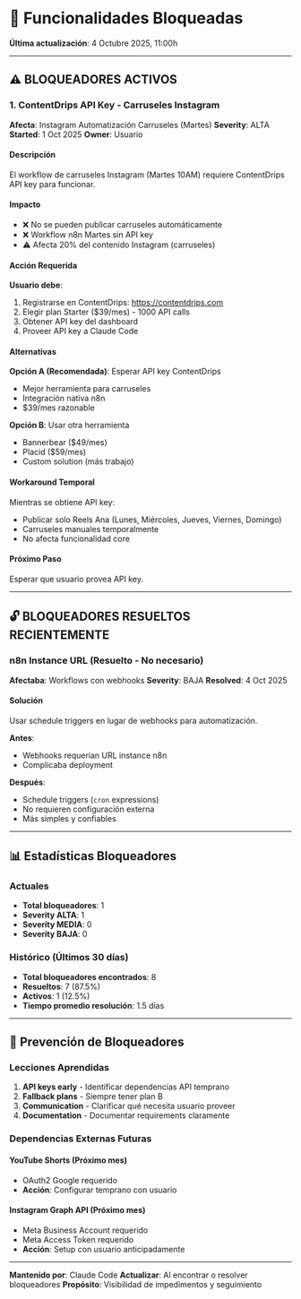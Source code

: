 # 🚫 Funcionalidades Bloqueadas

**Última actualización**: 4 Octubre 2025, 11:00h

---

## ⚠️ BLOQUEADORES ACTIVOS

### 1. ContentDrips API Key - Carruseles Instagram

**Afecta**: Instagram Automatización Carruseles (Martes)
**Severity**: ALTA
**Started**: 1 Oct 2025
**Owner**: Usuario

#### Descripción

El workflow de carruseles Instagram (Martes 10AM) requiere ContentDrips API key para funcionar.

#### Impacto

- ❌ No se pueden publicar carruseles automáticamente
- ❌ Workflow n8n Martes sin API key
- ⚠️ Afecta 20% del contenido Instagram (carruseles)

#### Acción Requerida

**Usuario debe**:
1. Registrarse en ContentDrips: https://contentdrips.com
2. Elegir plan Starter ($39/mes) - 1000 API calls
3. Obtener API key del dashboard
4. Proveer API key a Claude Code

#### Alternativas

**Opción A (Recomendada)**: Esperar API key ContentDrips
- Mejor herramienta para carruseles
- Integración nativa n8n
- $39/mes razonable

**Opción B**: Usar otra herramienta
- Bannerbear ($49/mes)
- Placid ($59/mes)
- Custom solution (más trabajo)

#### Workaround Temporal

Mientras se obtiene API key:
- Publicar solo Reels Ana (Lunes, Miércoles, Jueves, Viernes, Domingo)
- Carruseles manuales temporalmente
- No afecta funcionalidad core

#### Próximo Paso

Esperar que usuario provea API key.

---

## 🔓 BLOQUEADORES RESUELTOS RECIENTEMENTE

### n8n Instance URL (Resuelto - No necesario)

**Afectaba**: Workflows con webhooks
**Severity**: BAJA
**Resolved**: 4 Oct 2025

#### Solución

Usar schedule triggers en lugar de webhooks para automatización.

**Antes**:
- Webhooks requerían URL instance n8n
- Complicaba deployment

**Después**:
- Schedule triggers (`cron` expressions)
- No requieren configuración externa
- Más simples y confiables

---

## 📊 Estadísticas Bloqueadores

### Actuales

- **Total bloqueadores**: 1
- **Severity ALTA**: 1
- **Severity MEDIA**: 0
- **Severity BAJA**: 0

### Histórico (Últimos 30 días)

- **Total bloqueadores encontrados**: 8
- **Resueltos**: 7 (87.5%)
- **Activos**: 1 (12.5%)
- **Tiempo promedio resolución**: 1.5 días

---

## 🎯 Prevención de Bloqueadores

### Lecciones Aprendidas

1. **API keys early** - Identificar dependencias API temprano
2. **Fallback plans** - Siempre tener plan B
3. **Communication** - Clarificar qué necesita usuario proveer
4. **Documentation** - Documentar requirements claramente

### Dependencias Externas Futuras

#### YouTube Shorts (Próximo mes)
- OAuth2 Google requerido
- **Acción**: Configurar temprano con usuario

#### Instagram Graph API (Próximo mes)
- Meta Business Account requerido
- Meta Access Token requerido
- **Acción**: Setup con usuario anticipadamente

---

**Mantenido por**: Claude Code
**Actualizar**: Al encontrar o resolver bloqueadores
**Propósito**: Visibilidad de impedimentos y seguimiento
